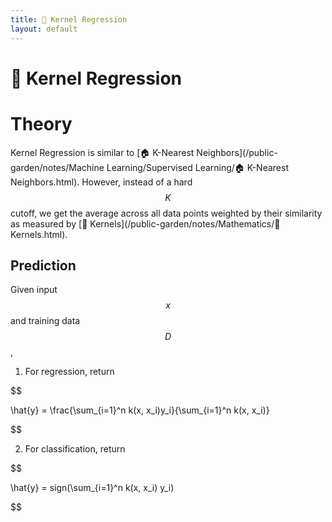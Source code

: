 ```yaml
---
title: 🏯 Kernel Regression
layout: default
---
```


# 🏯 Kernel Regression

# Theory
Kernel Regression is similar to [🏠 K-Nearest Neighbors](/public-garden/notes/Machine Learning/Supervised Learning/🏠 K-Nearest Neighbors.html). However, instead of a hard $$K$$ cutoff, we get the average across all data points weighted by their similarity as measured by [🍿 Kernels](/public-garden/notes/Mathematics/🍿 Kernels.html).

## Prediction
Given input $$x$$ and training data $$D$$,
1. For regression, return 

$$

\hat{y} = \frac{\sum_{i=1}^n k(x, x_i)y_i}{\sum_{i=1}^n k(x, x_i)}

$$

2. For classification, return 

$$

\hat{y} = sign(\sum_{i=1}^n k(x, x_i) y_i)

$$

